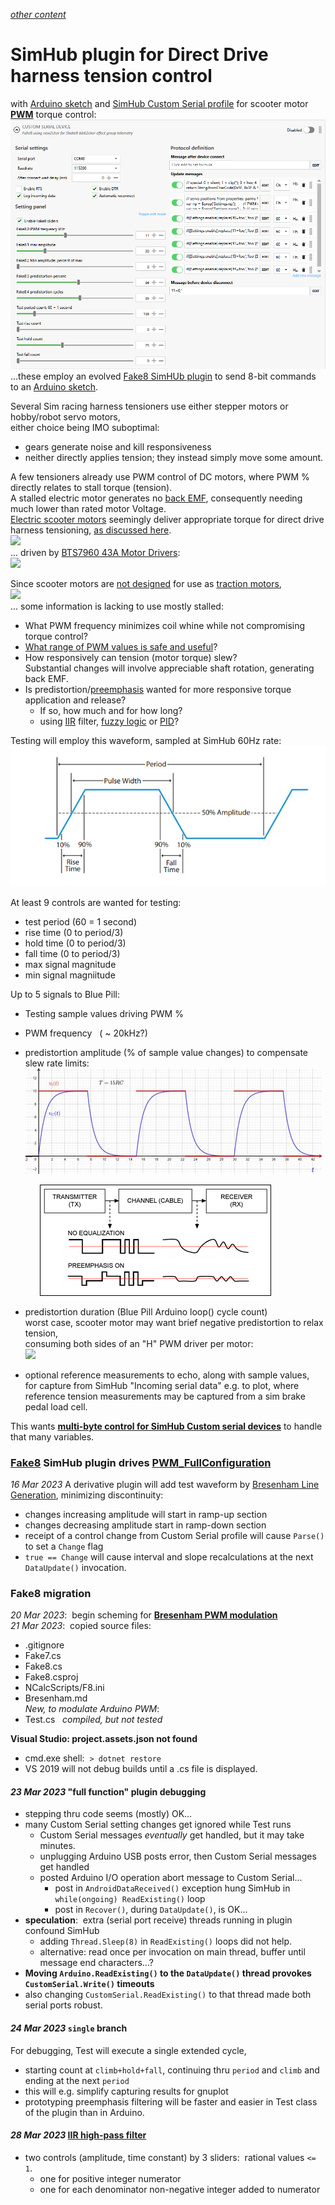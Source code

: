 [*other content*](content.md)  

# SimHub plugin for Direct Drive harness tension control
 with [Arduino sketch](https://github.com/blekenbleu/Arduino-Blue-Pill/tree/main/blek2byte) 
 and [SimHub Custom Serial profile](https://raw.githubusercontent.com/blekenbleu/SimHub-profiles/main/Fake8.shsds) 
 for scooter motor [**PWM**](PWM.md) torque control:  
 ![](https://raw.githubusercontent.com/blekenbleu/Fake8/main/Fake8.png)  
 ...these employ an evolved [Fake8 SimHUb plugin](https://github.com/blekenbleu/Fake8) to send 8-bit commands
 to an [Arduino sketch](https://github.com/blekenbleu/Arduino-Blue-Pill/tree/main/blek2byte).

Several Sim racing harness tensioners use either stepper motors or hobby/robot servo motors,  
either choice being IMO suboptimal:
- gears generate noise and kill responsiveness
- neither directly applies tension; they instead simply move some amount.

A few tensioners already use PWM control of DC motors,
where PWM % directly relates to stall torque (tension).  
A stalled electric motor generates no [back EMF](https://en.wikipedia.org/wiki/Counter-electromotive_force),
consequently needing much lower than rated motor Voltage.  
[Electric scooter motors](https://www.amazon.com/dp/B09KRGZX3G?tag=racedep-20)
seemingly deliver appropriate torque for direct drive harness tensioning, [as discussed here](https://www.racedepartment.com/threads/2dof-harness-tensionner-with-fly-ptmover.194331/page-9#post-3531954).  
![](https://m.media-amazon.com/images/I/71aZ-9HlhdL._SL1500_.jpg)  
... driven by [BTS7960 43A Motor Drivers](https://electropeak.com/learn/interfacing-bts7960-43a-high-power-motor-driver-module-with-arduino/):  
![](https://electropeak.com/learn/wp-content/uploads/2021/01/BTS7960-43A-Driver-Module.jpg)  

Since scooter motors are [not designed](https://support.electricscooterparts.com/support/discussions/topics/1000087804)
for use as [traction motors](https://en.wikipedia.org/wiki/Traction_motor),  
![](https://s3.amazonaws.com/cdn.freshdesk.com/data/helpdesk/attachments/production/1061847567/original/ZBdjpUecHVhGhRT2PKtmCvsTbPvkehl3zg.png)  
... some information is lacking to use mostly stalled:
- What PWM frequency minimizes coil whine while not compromising torque control?
- [What range of PWM values is safe and useful](https://www.allaboutcircuits.com/textbook/semiconductors/chpt-11/pulse-width-modulation/)?
- How responsively can tension (motor torque) slew?  
  Substantial changes will involve appreciable shaft rotation, generating back EMF.  
- Is predistortion/[preemphasis](https://www.analog.com/en/technical-articles/an-introduction-to-preemphasis-and-equalization-in-maxim-gmsl-serdes-devices.html) wanted for more responsive torque application and release?
   - If so, how much and for how long?
   - using [IIR](https://github.com/tttapa/Arduino-Filters) filter, [fuzzy logic](https://github.com/alvesoaj/eFLL) or [PID](https://github.com/imax9000/Arduino-PID-Library)?

Testing will employ this waveform, sampled at SimHub 60Hz rate:  
![](test.png)  

At least 9 controls are wanted for testing:
- test period  (60 = 1 second)
- rise time (0 to period/3)
- hold time (0 to period/3)
- fall time (0 to period/3)
- max signal magnitude
- min signal magniitude

Up to 5 signals to Blue Pill:  
- Testing sample values driving PWM %
- PWM frequency &nbsp; ( ~ 20kHz?)
- predistortion amplitude (% of sample value changes) to compensate slew rate limits:
  ![](predistort.jpg)  

  &nbsp; &nbsp; &nbsp; ![](preemphasis.gif)  
- predistortion duration (Blue Pill Arduino loop() cycle count)  
  worst case, scooter motor may want brief negative predistortion to relax tension,  
  consuming both sides of an "H" PWM driver per motor:  
  ![](https://www.allaboutcircuits.com/uploads/articles/simple-H-bridge.jpg)  
- optional reference measurements to echo, along with sample values,  
  for capture from SimHub "Incoming serial data" e.g. to plot,
  where reference tension measurements may be captured from a sim brake pedal load cell.
  
This wants [**multi-byte control for SimHub Custom serial devices**](https://github.com/blekenbleu/Arduino-Blue-Pill/blob/main/8-bit.md) 
 to handle that many variables.  

### [Fake8](https://github.com/blekenbleu/Fake8) SimHub plugin drives [PWM_FullConfiguration](https://github.com/blekenbleu/Arduino-Blue-Pill/tree/main/PWM_FullConfiguration)  
*16 Mar 2023* A derivative plugin will add test waveform by [Bresenham Line Generation](https://www.geeksforgeeks.org/bresenhams-line-generation-algorithm/), minimizing discontinuity:  
- changes increasing amplitude will start in ramp-up section
- changes decreasing amplitude start in ramp-down section
- receipt of a control change from Custom Serial profile will cause `Parse()` to set a `Change` flag
- `true == Change` will cause interval and slope recalculations at the next `DataUpdate()` invocation.

### Fake8 migration
*20 Mar 2023*:&nbsp; begin scheming for [**Bresenham PWM modulation**](Bresenham.md)  
*21 Mar 2023*:&nbsp; copied source files:
- .gitignore
- Fake7.cs
- Fake8.cs
- Fake8.csproj
- NCalcScripts/F8.ini  
- Bresenham.md  
*New, to modulate Arduino PWM*:  
- Test.cs &nbsp; *compiled, but not tested*  

**Visual Studio:  project.assets.json not found**
- cmd.exe shell:&nbsp;  `> dotnet restore`
- VS 2019 will not debug builds until a .cs file is displayed.

#### *23 Mar 2023* "full function" plugin debugging
- stepping thru code seems (mostly) OK...
-  many Custom Serial setting changes get ignored while Test runs
   - Custom Serial messages *eventually* get handled, but it may take minutes.
   - unplugging Arduino USB posts error, then Custom Serial messages get handled
   - posted Arduino I/O operation abort message to Custom Serial...
	  - post in `AndroidDataReceived()` exception hung SimHub in `while(ongoing) ReadExisting()` loop
      - post in `Recover()`, during `DataUpdate()`, is OK...
- **speculation**:&nbsp; extra (serial port receive) threads running in plugin confound SimHub
  - adding `Thread.Sleep(8)` in `ReadExisting()` loops did not help.
  - alternative:  read once per invocation on main thread, buffer until message end characters...?
- **Moving `Arduino.ReadExisting()` to the `DataUpdate()` thread provokes `CustomSerial.Write()` timeouts**
- also changing `CustomSerial.ReadExisting()` to that thread made both serial ports robust.

#### *24 Mar 2023* `single` branch
For debugging, Test will execute a single extended cycle,
- starting count at `climb+hold+fall`, continuing thru `period` and `climb` and ending at the next `period`
- this will e.g. simplify capturing results for gnuplot
- prototyping preemphasis filtering will be faster and easier in Test class of the plugin than in Arduino.

#### *28 Mar 2023* [IIR high-pass filter](high-pass.md)
- two controls (amplitude, time constant) by 3 sliders:&nbsp; rational values `<= 1`.
	- one for positive integer numerator
	- one for each denominator non-negative integer added to numerator
